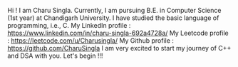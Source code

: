 Hi ! I am Charu Singla. Currently, I am pursuing B.E. in Computer Science (1st year) at Chandigarh University. I have studied the basic language of programming, i.e., C.
My LinkedIn profile : https://www.linkedin.com/in/charu-singla-692a4728a/
My Leetcode profile : https://leetcode.com/u/Charusingla/
My Github profile : https://github.com/CharuSingla
I am very excited to start my journey of C++ and DSA with you. Let's begin !!!
